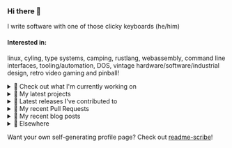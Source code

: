 ### Hi there 👋

I write software with one of those clicky keyboards (he/him)

#### Interested in:
linux, cyling, type systems, camping, rustlang, webassembly, command line interfaces, tooling/automation, DOS, vintage hardware/software/industrial design, retro video gaming and pinball!
<details><summary>👀 Check out what I'm currently working on</summary><br />

- [MetaMask/action-npm-publish](https://github.com/MetaMask/action-npm-publish) - GitHub Action to publish to NPM (2 weeks ago)
- [rickycodes/www](https://github.com/rickycodes/www) - my website built using Rust (stdweb) → .wasm (also: dat://ricky.codes) (4 weeks ago)
- [MetaMask/KeyringController](https://github.com/MetaMask/KeyringController) - A module for managing groups of Ethereum accounts and using them. (4 months ago)
- [MetaMask/metamask-module-template](https://github.com/MetaMask/metamask-module-template) - A simple template repository for starting new modules in the latest MetaMask fashion. (4 months ago)
- [MetaMask/core](https://github.com/MetaMask/core) - This monorepo is a collection of packages used across multiple MetaMask clients (4 months ago)
</details>

<details><summary>🌱 My latest projects</summary><br />

- [rickycodes/misterfpga_font_randomizer](https://github.com/rickycodes/misterfpga_font_randomizer) - randomise the font setting for MiSTer FPGA
- [rickycodes/win98config](https://github.com/rickycodes/win98config) - Example multi-boot setup for window98
- [rickycodes/kitties](https://github.com/rickycodes/kitties) - micro site to browse CryptoKitties
- [rickycodes/pve-no-subscription](https://github.com/rickycodes/pve-no-subscription) - Proxmox VE No-Subscription Removal
- [rickycodes/ftse-rs](https://github.com/rickycodes/ftse-rs) - scrape and filter hl.co.uk market summaries
</details>

<details><summary>🔭 Latest releases I've contributed to</summary><br />

- [MetaMask/core](https://github.com/MetaMask/core) ([v81.0.0](https://github.com/MetaMask/core/releases/tag/v81.0.0), 3 days ago) - This monorepo is a collection of packages used across multiple MetaMask clients
- [MetaMask/metamask-extension](https://github.com/MetaMask/metamask-extension) ([v11.1.2](https://github.com/MetaMask/metamask-extension/releases/tag/v11.1.2), 3 days ago) - :globe_with_meridians: :electric_plug: The MetaMask browser extension enables browsing Ethereum blockchain enabled websites
- [MetaMask/metamask-mobile](https://github.com/MetaMask/metamask-mobile) ([v7.8.0](https://github.com/MetaMask/metamask-mobile/releases/tag/v7.8.0), 4 days ago) - Mobile web browser providing access to websites that use the Ethereum blockchain
- [MetaMask/KeyringController](https://github.com/MetaMask/KeyringController) ([v14.0.0](https://github.com/MetaMask/KeyringController/releases/tag/v14.0.0), 4 days ago) - A module for managing groups of Ethereum accounts and using them.
- [MetaMask/action-publish-release](https://github.com/MetaMask/action-publish-release) ([v3.2.1](https://github.com/MetaMask/action-publish-release/releases/tag/v3.2.1), 1 week ago) - 
</details>

<details><summary>🔨 My recent Pull Requests</summary><br />

- [Update README.md](https://github.com/MetaMask/action-npm-publish/pull/56) on [MetaMask/action-npm-publish](https://github.com/MetaMask/action-npm-publish) (2 weeks ago)
- [Update README.md](https://github.com/MetaMask/action-npm-publish/pull/55) on [MetaMask/action-npm-publish](https://github.com/MetaMask/action-npm-publish) (3 weeks ago)
- [Update README.md](https://github.com/MetaMask/action-npm-publish/pull/54) on [MetaMask/action-npm-publish](https://github.com/MetaMask/action-npm-publish) (3 weeks ago)
- [Update README.md](https://github.com/MetaMask/action-npm-publish/pull/48) on [MetaMask/action-npm-publish](https://github.com/MetaMask/action-npm-publish) (4 months ago)
- [Make use of the new subteam functionality](https://github.com/MetaMask/metamask-module-template/pull/200) on [MetaMask/metamask-module-template](https://github.com/MetaMask/metamask-module-template) (4 months ago)
</details>

<details><summary>📜 My recent blog posts</summary><br />

- [Publishing my Website to the peer-to-peer Web](//ricky.codes/blog/posts/publishing-to-the-peer-to-peer-web/) (5 years ago)
</details>

<details><summary>🔗 Elsewhere</summary><br />

- Web: https://ricky.codes
- Twitter: https://twitter.com/rickycodes
- Blog: https://ricky.codes/blog
</details>

Want your own self-generating profile page? Check out [readme-scribe](https://github.com/muesli/readme-scribe)!

